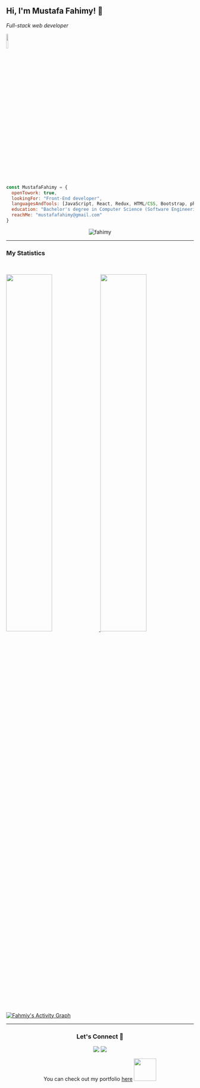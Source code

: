 <h2> Hi, I'm Mustafa Fahimy! 👋</h2>

*Full-stack web developer*

<img src="./About Me.gif" width="10%" >

```javascript
const MustafaFahimy = {
  openTowork: true,
  lookingFor: "Front-End developer",
  languagesAndTools: [JavaScript, React, Redux, HTML/CSS, Bootstrap, php, Laravel, MySQL, Java, Git, Gihub],
  education: "Bachelor's degree in Computer Science (Software Engineering). Currently studying a Master's degree at the University of Vienna.",
  reachMe: "mustafafahimy@gmail.com"
}
```

<p align="center"> <img src="https://komarev.com/ghpvc/?username=fahimy143&label=Profile%20views&color=1c1c1c&style=flat" alt="fahimy" /> </p>

--- 
### My Statistics
<br/>

<p align="left">
  <a href="https://github.com/fahimy143/">
  <img width="49.5%" src="https://github-readme-stats.vercel.app/api?username=fahimy143&show_icons=true&theme=algolia&hide_border=true" />
    <img width="49.5%" src="https://github-readme-streak-stats.herokuapp.com/?user=fahimy143&theme=algolia&hide_border=true" />
  </a>
</p>
<br>


[![Fahmiy's Activity Graph](https://activity-graph.herokuapp.com/graph?username=fahimy143&custom_title=Fahimy%27s%20Contribution%20Graph&theme=react-dark&hide_border=true&line=d1a01f&point=c58545)](https://github.com/fahimy143/)

---

<h3 align="center">Let's Connect 🤝</h3>
<div align="center">
<a target="_blank"
href="https://www.linkedin.com/in/mustafa-fahimy-307566236/"><img
src="https://img.shields.io/badge/-LinkedIn-0077b5?style=for-the-badge&logo=LinkedIn&logoColor=white"></img></a> <a target="_blank"
href="https://twitter.com/MustafaFahimy"><img
src="https://img.shields.io/badge/-Twitter-1DA1F2?style=for-the-badge&logo=Twitter&logoColor=white"></img></a>
<div/>

<p>You can check out my portfolio <a href="https://fahimy143.github.io/Portfolio/">here</a>
  <img src="https://media.giphy.com/media/cKPse5DZaptID3YAMK/giphy.gif" width="60">
</p>
